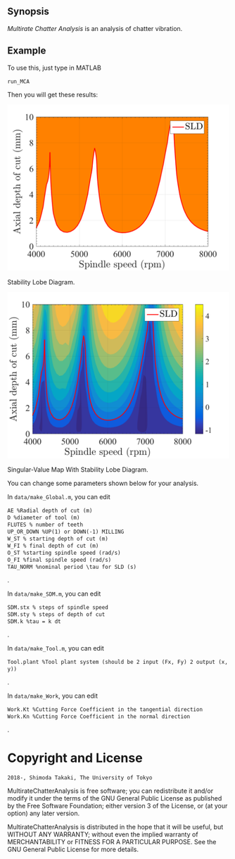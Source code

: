 ## Synopsis

*Multirate Chatter Analysis* is an analysis of chatter vibration.

## Example

To use this, just type in MATLAB

    run_MCA

Then you will get these results:

![](images/conv_SLD_MCA_aed_300_tool_1.png)

Stability Lobe Diagram.

![](images/SLD_MCA_aed_300_tool_1.png)

Singular-Value Map With Stability Lobe Diagram.

You can change some parameters shown below for your analysis.

In `data/make_Global.m`, you can edit

    AE %Radial depth of cut (m)
    D %diameter of tool (m)
    FLUTES % number of teeth
    UP_OR_DOWN %UP(1) or DOWN(-1) MILLING
    W_ST % starting depth of cut (m)
    W_FI % final depth of cut (m)
    O_ST %starting spindle speed (rad/s)
    O_FI %final spindle speed (rad/s)
    TAU_NORM %nominal period \tau for SLD (s)
.

In `data/make_SDM.m`, you can edit

    SDM.stx % steps of spindle speed
    SDM.sty % steps of depth of cut
    SDM.k %tau = k dt
.

In `data/make_Tool.m`, you can edit
    
    Tool.plant %Tool plant system (should be 2 input (Fx, Fy) 2 output (x, y))
.
    
In `data/make_Work`, you can edit

    Work.Kt %Cutting Force Coefficient in the tangential direction
    Work.Kn %Cutting Force Coefficient in the normal direction
.




Copyright and License
=============

	2018-, Shimoda Takaki, The University of Tokyo

MultirateChatterAnalysis is free software; you can redistribute it and/or modify it under the terms of the GNU General Public License as published by the Free Software Foundation; either version 3 of the License, or (at your option) any later version.

MultirateChatterAnalysis is distributed in the hope that it will be useful, but WITHOUT ANY WARRANTY; without even the implied warranty of MERCHANTABILITY or FITNESS FOR A PARTICULAR PURPOSE. See the GNU General Public License for more details.


